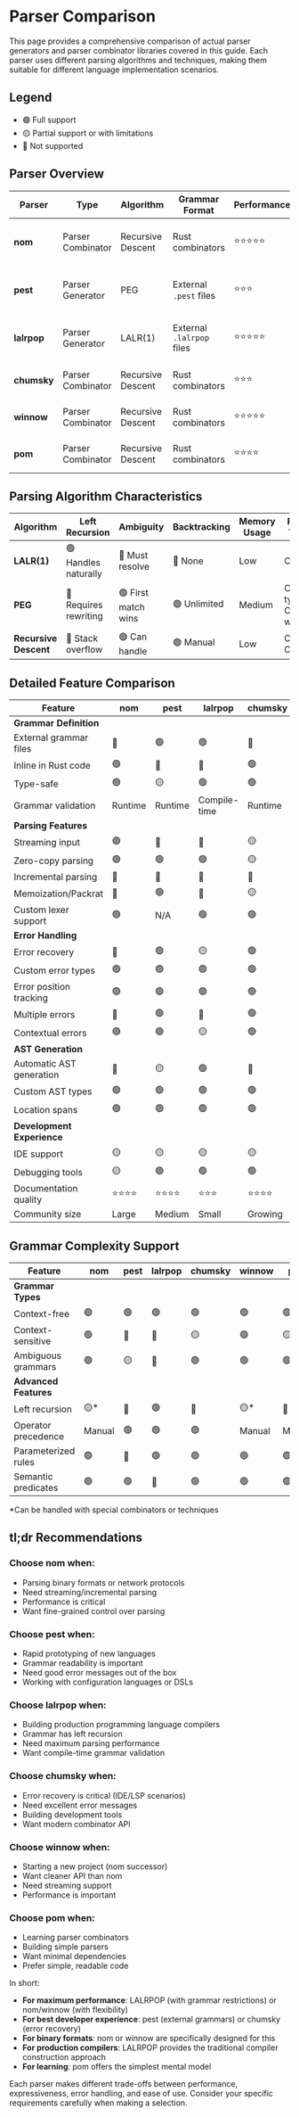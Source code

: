 # Parser Comparison

This page provides a comprehensive comparison of actual parser generators and parser combinator libraries covered in this guide. Each parser uses different parsing algorithms and techniques, making them suitable for different language implementation scenarios.

## Legend

- 🟢 Full support
- 🟡 Partial support or with limitations
- 🔴 Not supported

## Parser Overview

| Parser | Type | Algorithm | Grammar Format | Performance | Error Recovery | Learning Curve | Production Ready | Best For |
|--------|------|-----------|----------------|-------------|----------------|----------------|------------------|----------|
| **nom** | Parser Combinator | Recursive Descent | Rust combinators | ⭐⭐⭐⭐⭐ | ⭐⭐ | ⭐⭐⭐⭐ | ⭐⭐⭐⭐⭐ | Binary formats, streaming protocols |
| **pest** | Parser Generator | PEG | External `.pest` files | ⭐⭐⭐ | ⭐⭐⭐⭐ | ⭐⭐ | ⭐⭐⭐⭐ | Prototyping, DSLs, configuration languages |
| **lalrpop** | Parser Generator | LALR(1) | External `.lalrpop` files | ⭐⭐⭐⭐⭐ | ⭐⭐⭐ | ⭐⭐⭐⭐ | ⭐⭐⭐⭐⭐ | Production compilers, programming languages |
| **chumsky** | Parser Combinator | Recursive Descent | Rust combinators | ⭐⭐⭐ | ⭐⭐⭐⭐⭐ | ⭐⭐ | ⭐⭐⭐ | Error recovery, IDE support |
| **winnow** | Parser Combinator | Recursive Descent | Rust combinators | ⭐⭐⭐⭐⭐ | ⭐⭐ | ⭐⭐⭐ | ⭐⭐⭐⭐ | Successor to nom, cleaner API |
| **pom** | Parser Combinator | Recursive Descent | Rust combinators | ⭐⭐⭐⭐ | ⭐⭐ | ⭐⭐⭐ | ⭐⭐⭐ | Simple parsers, educational |

## Parsing Algorithm Characteristics

| Algorithm | Left Recursion | Ambiguity | Backtracking | Memory Usage | Parse Time | Lookahead |
|-----------|---------------|-----------|--------------|--------------|------------|-----------|
| **LALR(1)** | 🟢 Handles naturally | 🔴 Must resolve | 🔴 None | Low | O(n) | 1 token |
| **PEG** | 🔴 Requires rewriting | 🟢 First match wins | 🟢 Unlimited | Medium | O(n) typical, O(n²) worst | Unlimited |
| **Recursive Descent** | 🔴 Stack overflow | 🟢 Can handle | 🟢 Manual | Low | O(n) to O(n²) | Unlimited |

## Detailed Feature Comparison

| Feature | nom | pest | lalrpop | chumsky | winnow | pom |
|---------|-----|------|---------|---------|--------|-----|
| **Grammar Definition** | | | | | | |
| External grammar files | 🔴 | 🟢 | 🟢 | 🔴 | 🔴 | 🔴 |
| Inline in Rust code | 🟢 | 🔴 | 🔴 | 🟢 | 🟢 | 🟢 |
| Type-safe | 🟢 | 🟡 | 🟢 | 🟢 | 🟢 | 🟢 |
| Grammar validation | Runtime | Runtime | Compile-time | Runtime | Runtime | Runtime |
| **Parsing Features** | | | | | | |
| Streaming input | 🟢 | 🔴 | 🔴 | 🟡 | 🟢 | 🔴 |
| Zero-copy parsing | 🟢 | 🟢 | 🟢 | 🟡 | 🟢 | 🟢 |
| Incremental parsing | 🔴 | 🔴 | 🔴 | 🔴 | 🔴 | 🔴 |
| Memoization/Packrat | 🔴 | 🟢 | 🔴 | 🟡 | 🔴 | 🟡 |
| Custom lexer support | 🟢 | N/A | 🟢 | 🟢 | 🟢 | 🟢 |
| **Error Handling** | | | | | | |
| Error recovery | 🔴 | 🟢 | 🟡 | 🟢 | 🔴 | 🔴 |
| Custom error types | 🟢 | 🟢 | 🟢 | 🟢 | 🟢 | 🟢 |
| Error position tracking | 🟢 | 🟢 | 🟢 | 🟢 | 🟢 | 🟢 |
| Multiple errors | 🔴 | 🟢 | 🔴 | 🟢 | 🔴 | 🔴 |
| Contextual errors | 🟢 | 🟢 | 🟡 | 🟢 | 🟢 | 🟡 |
| **AST Generation** | | | | | | |
| Automatic AST generation | 🔴 | 🟡 | 🟢 | 🔴 | 🔴 | 🔴 |
| Custom AST types | 🟢 | 🟢 | 🟢 | 🟢 | 🟢 | 🟢 |
| Location spans | 🟢 | 🟢 | 🟢 | 🟢 | 🟢 | 🟢 |
| **Development Experience** | | | | | | |
| IDE support | 🟡 | 🟡 | 🟡 | 🟡 | 🟡 | 🟡 |
| Debugging tools | 🟡 | 🟢 | 🟢 | 🟢 | 🟡 | 🟡 |
| Documentation quality | ⭐⭐⭐⭐ | ⭐⭐⭐⭐ | ⭐⭐⭐ | ⭐⭐⭐⭐ | ⭐⭐⭐⭐ | ⭐⭐⭐ |
| Community size | Large | Medium | Small | Growing | Growing | Small |

## Grammar Complexity Support

| Feature | nom | pest | lalrpop | chumsky | winnow | pom |
|---------|-----|------|---------|---------|--------|-----|
| **Grammar Types** | | | | | | |
| Context-free | 🟢 | 🟢 | 🟢 | 🟢 | 🟢 | 🟢 |
| Context-sensitive | 🟢 | 🔴 | 🔴 | 🟡 | 🟢 | 🟡 |
| Ambiguous grammars | 🟢 | 🟡 | 🔴 | 🟢 | 🟢 | 🟢 |
| **Advanced Features** | | | | | | |
| Left recursion | 🟡* | 🔴 | 🟢 | 🔴 | 🟡* | 🔴 |
| Operator precedence | Manual | 🟢 | 🟢 | 🟢 | Manual | Manual |
| Parameterized rules | 🟢 | 🔴 | 🟢 | 🟢 | 🟢 | 🟢 |
| Semantic predicates | 🟢 | 🟢 | 🔴 | 🟢 | 🟢 | 🟢 |

*Can be handled with special combinators or techniques

## tl;dr Recommendations

### Choose **nom** when:
- Parsing binary formats or network protocols
- Need streaming/incremental parsing
- Performance is critical
- Want fine-grained control over parsing

### Choose **pest** when:
- Rapid prototyping of new languages
- Grammar readability is important
- Need good error messages out of the box
- Working with configuration languages or DSLs

### Choose **lalrpop** when:
- Building production programming language compilers
- Grammar has left recursion
- Need maximum parsing performance
- Want compile-time grammar validation

### Choose **chumsky** when:
- Error recovery is critical (IDE/LSP scenarios)
- Need excellent error messages
- Building development tools
- Want modern combinator API

### Choose **winnow** when:
- Starting a new project (nom successor)
- Want cleaner API than nom
- Need streaming support
- Performance is important

### Choose **pom** when:
- Learning parser combinators
- Building simple parsers
- Want minimal dependencies
- Prefer simple, readable code

In short:

- **For maximum performance**: LALRPOP (with grammar restrictions) or nom/winnow (with flexibility)
- **For best developer experience**: pest (external grammars) or chumsky (error recovery)
- **For binary formats**: nom or winnow are specifically designed for this
- **For production compilers**: LALRPOP provides the traditional compiler construction approach
- **For learning**: pom offers the simplest mental model

Each parser makes different trade-offs between performance, expressiveness, error handling, and ease of use. Consider your specific requirements carefully when making a selection.
